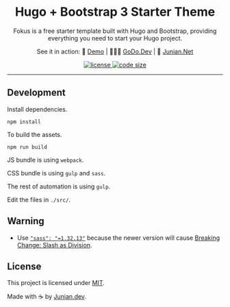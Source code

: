 <h1 align="center">Hugo + Bootstrap 3 Starter Theme</h1>

<p align="center">Fokus is a free starter template built with Hugo and Bootstrap, providing everything you need to start your Hugo project.</p>

<p align="center">
  See it in action: 👀 <a target="_blank" href="https://hugo-fokus.juniansoft.com/" rel="nofollow">Demo</a> | 👨🏻‍💻 <a target="_blank" href="https://www.godo.dev/">GoDo.Dev</a> | 🚀 <a target="_blank" href="https://www.junian.net/">Junian.Net</a>
</p>

<p align="center">

  <a href="https://github.com/junian/fokus/blob/main/LICENSE">
    <img src="https://img.shields.io/github/license/junian/fokus" alt="license">
  </a>

  <a href="https://github.com/junian/fokus">
    <img src="https://img.shields.io/github/languages/code-size/junian/fokus" alt="code size">
  </a>
</p>

---

## Development

Install dependencies.

```shell
npm install
```

To build the assets.

```shell
npm run build
```

JS bundle is using `webpack`.

CSS bundle is using `gulp` and `sass`.

The rest of automation is using `gulp`.

Edit the files in `./src/`.

## Warning

- Use [`"sass": "=1.32.13"`](https://stackoverflow.com/a/67637646/2640559) because the newer version will cause [Breaking Change: Slash as Division](https://sass-lang.com/documentation/breaking-changes/slash-div/).

## License

This project is licensed under [MIT](https://github.com/junian/fokus/blob/master/LICENSE).

Made with ☕ by [Junian.dev](https://www.junian.dev).

